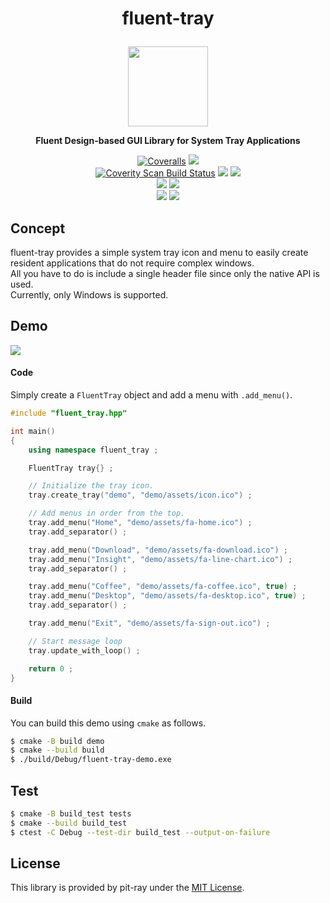 <h1><p align="center">fluent-tray</p></h1>
<p align="center"><img src="https://github.com/pit-ray/fluent-tray/blob/main/assets/banner.png?raw=true" width=128/></p>
<p align="center"><b>Fluent Design-based GUI Library for System Tray Applications</b></p>

<p align="center">
    <a href="https://coveralls.io/github/pit-ray/fluent-tray"><img alt="Coveralls" src="https://img.shields.io/coverallsCoverage/github/pit-ray/fluent-tray?style=flat-square"></a>
    <a href="https://github.com/pit-ray/fluent-tray/actions/workflows/test.yml"><img src="https://img.shields.io/github/actions/workflow/status/pit-ray/fluent-tray/test.yml?branch=main&label=test&logo=github&style=flat-square"/></a>
    <br>  
    <a href="https://scan.coverity.com/projects/pit-ray-fluent-tray"><img alt="Coverity Scan Build Status" src="https://img.shields.io/coverity/scan/pit-ray-fluent-tray?style=flat-square" /></a>
    <a href="https://www.codacy.com/gh/pit-ray/fluent-tray/dashboard?utm_source=github.com&amp;utm_medium=referral&amp;utm_content=pit-ray/fluent-tray&amp;utm_campaign=Badge_Grade"><img src="https://img.shields.io/codacy/grade/8f2e6f2826904efd82019f5888574327?style=flat-square" /></a>
    <a href="https://github.com/pit-ray/fluent-tray/actions/workflows/codeql.yml"><img src="https://img.shields.io/github/actions/workflow/status/pit-ray/fluent-tray/codeql.yml?branch=main&label=CodeQL&logo=github&style=flat-square"/></a>
    <br>  
    <a href="https://github.com/pit-ray/fluent-tray/actions/workflows/coverity.yml"><img src="https://img.shields.io/github/actions/workflow/status/pit-ray/fluent-tray/coverity.yml?branch=main&label=Coverity Build&logo=github&style=flat-square"/></a>
    <a href="https://github.com/pit-ray/fluent-tray/actions/workflows/coveralls.yml"><img src="https://img.shields.io/github/actions/workflow/status/pit-ray/fluent-tray/coveralls.yml?branch=main&label=Coveralls Build&logo=github&style=flat-square"/></a>
    <br>  
    <a href="https://github.com/pit-ray/fluent-tray/actions/workflows/windows.yml"><img src="https://img.shields.io/github/actions/workflow/status/pit-ray/fluent-tray/windows.yml?branch=main&label=MSVC Build&logo=github&style=flat-square"/></a>
    <a href="https://github.com/pit-ray/fluent-tray/actions/workflows/mingw.yml"><img src="https://img.shields.io/github/actions/workflow/status/pit-ray/fluent-tray/mingw.yml?branch=main&label=MinGW Build&logo=github&style=flat-square"/></a>
</p>

## Concept
fluent-tray provides a simple system tray icon and menu to easily create resident applications that do not require complex windows.  
All you have to do is include a single header file since only the native API is used.  
Currently, only Windows is supported.

## Demo

<img src="https://github.com/pit-ray/fluent-tray/blob/main/assets/demo.png?raw=true" />

#### Code
Simply create a `FluentTray` object and add a menu with `.add_menu()`.

```cpp
#include "fluent_tray.hpp"

int main()
{
    using namespace fluent_tray ;

    FluentTray tray{} ;

    // Initialize the tray icon.
    tray.create_tray("demo", "demo/assets/icon.ico") ;

    // Add menus in order from the top.
    tray.add_menu("Home", "demo/assets/fa-home.ico") ;
    tray.add_separator() ;

    tray.add_menu("Download", "demo/assets/fa-download.ico") ;
    tray.add_menu("Insight", "demo/assets/fa-line-chart.ico") ;
    tray.add_separator() ;

    tray.add_menu("Coffee", "demo/assets/fa-coffee.ico", true) ;
    tray.add_menu("Desktop", "demo/assets/fa-desktop.ico", true) ;
    tray.add_separator() ;

    tray.add_menu("Exit", "demo/assets/fa-sign-out.ico") ;

    // Start message loop
    tray.update_with_loop() ;

    return 0 ;
}
```

#### Build
You can build this demo using `cmake` as follows.

```sh
$ cmake -B build demo
$ cmake --build build
$ ./build/Debug/fluent-tray-demo.exe
```

## Test

```sh
$ cmake -B build_test tests
$ cmake --build build_test
$ ctest -C Debug --test-dir build_test --output-on-failure
```

## License
This library is provided by pit-ray under the [MIT License](./LICENSE.txt).
